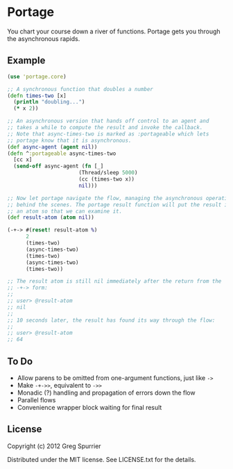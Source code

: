 # Portage

You chart your course down a river of functions. Portage gets you through the asynchronous rapids.

## Example
```clojure
(use 'portage.core)

;; A synchronous function that doubles a number
(defn times-two [x]
  (println "doubling...")
  (* x 2))

;; An asynchronous version that hands off control to an agent and
;; takes a while to compute the result and invoke the callback.
;; Note that async-times-two is marked as :portageable which lets
;; portage know that it is asynchronous.
(def async-agent (agent nil))
(defn ^:portageable async-times-two
  [cc x]
  (send-off async-agent (fn [_]
                       (Thread/sleep 5000)
                       (cc (times-two x))
                       nil)))

;; Now let portage navigate the flow, managing the asynchronous operations
;; behind the scenes. The portage result function will put the result in
;; an atom so that we can examine it.
(def result-atom (atom nil))

(-+-> #(reset! result-atom %) 
      2
      (times-two)
      (async-times-two)
      (times-two)
      (async-times-two)
      (times-two))

;; The result atom is still nil immediately after the return from the
;; -+-> form:
;;
;; user> @result-atom
;; nil
;;
;; 10 seconds later, the result has found its way through the flow:
;;
;; user> @result-atom
;; 64
```

## To Do
- Allow parens to be omitted from one-argument functions, just like `->`
- Make `-+->>`, equivalent to `->>`
- Monadic (?) handling and propagation of errors down the flow
- Parallel flows
- Convenience wrapper block waiting for final result

## License

Copyright (c) 2012 Greg Spurrier

Distributed under the MIT license. See LICENSE.txt for the details.
